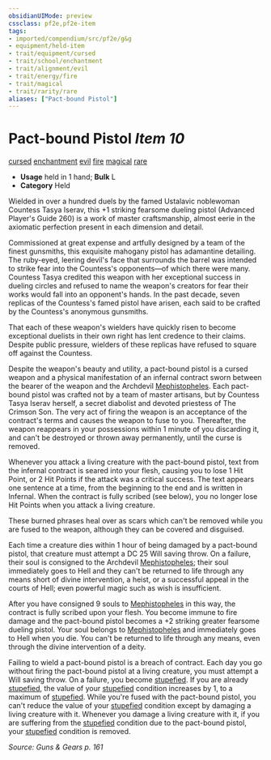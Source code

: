 ```yaml
---
obsidianUIMode: preview
cssclass: pf2e,pf2e-item
tags:
- imported/compendium/src/pf2e/g&g
- equipment/held-item
- trait/equipment/cursed
- trait/school/enchantment
- trait/alignment/evil
- trait/energy/fire
- trait/magical
- trait/rarity/rare
aliases: ["Pact-bound Pistol"]
---
```

# Pact-bound Pistol *Item 10*  
[cursed](cursed-gmg.md)  [enchantment](enchantment.md)  [evil](evil.md)  [fire](fire.md)  [magical](magical.md)  [rare](rare.md)  

- **Usage** held in 1 hand; **Bulk** L
- **Category** Held

Wielded in over a hundred duels by the famed Ustalavic noblewoman Countess Tasya Iserav, this +1 striking fearsome dueling pistol (Advanced Player's Guide 260) is a work of master craftsmanship, almost eerie in the axiomatic perfection present in each dimension and detail.

Commissioned at great expense and artfully designed by a team of the finest gunsmiths, this exquisite mahogany pistol has adamantine detailing. The ruby-eyed, leering devil's face that surrounds the barrel was intended to strike fear into the Countess's opponents—of which there were many. Countess Tasya credited this weapon with her exceptional success in dueling circles and refused to name the weapon's creators for fear their works would fall into an opponent's hands. In the past decade, seven replicas of the Countess's famed pistol have arisen, each said to be crafted by the Countess's anonymous gunsmiths.

That each of these weapon's wielders have quickly risen to become exceptional duelists in their own right has lent credence to their claims. Despite public pressure, wielders of these replicas have refused to square off against the Countess.

Despite the weapon's beauty and utility, a pact-bound pistol is a cursed weapon and a physical manifestation of an infernal contract sworn between the bearer of the weapon and the Archdevil [Mephistopheles](../../setting/deities/mephistopheles-logm.md). Each pact-bound pistol was crafted not by a team of master artisans, but by Countess Tasya Iserav herself, a secret diabolist and devoted priestess of The Crimson Son. The very act of firing the weapon is an acceptance of the contract's terms and causes the weapon to fuse to you. Thereafter, the weapon reappears in your possessions within 1 minute of you discarding it, and can't be destroyed or thrown away permanently, until the curse is removed.

Whenever you attack a living creature with the pact-bound pistol, text from the infernal contract is seared into your flesh, causing you to lose 1 Hit Point, or 2 Hit Points if the attack was a critical success. The text appears one sentence at a time, from the beginning to the end and is written in Infernal. When the contract is fully scribed (see below), you no longer lose Hit Points when you attack a living creature.

These burned phrases heal over as scars which can't be removed while you are fused to the weapon, although they can be covered and disguised.

Each time a creature dies within 1 hour of being damaged by a pact-bound pistol, that creature must attempt a DC 25 Will saving throw. On a failure, their soul is consigned to the Archdevil [Mephistopheles](../../setting/deities/mephistopheles-logm.md); their soul immediately goes to Hell and they can't be returned to life through any means short of divine intervention, a heist, or a successful appeal in the courts of Hell; even powerful magic such as wish is insufficient.

After you have consigned 9 souls to [Mephistopheles](../../setting/deities/mephistopheles-logm.md) in this way, the contract is fully scribed upon your flesh. You become immune to fire damage and the pact-bound pistol becomes a +2 striking greater fearsome dueling pistol. Your soul belongs to [Mephistopheles](../../setting/deities/mephistopheles-logm.md) and immediately goes to Hell when you die. You can't be returned to life through any means, even through the divine intervention of a deity.

Failing to wield a pact-bound pistol is a breach of contract. Each day you go without firing the pact-bound pistol at a living creature, you must attempt a Will saving throw. On a failure, you become [stupefied](conditions.md#Stupefied). If you are already [stupefied](conditions.md#Stupefied), the value of your [stupefied](conditions.md#Stupefied) condition increases by 1, to a maximum of [stupefied](conditions.md#Stupefied). While you're fused with the pact-bound pistol, you can't reduce the value of your [stupefied](conditions.md#Stupefied) condition except by damaging a living creature with it. Whenever you damage a living creature with it, if you are suffering from the [stupefied](conditions.md#Stupefied) condition due to the pact-bound pistol, your [stupefied](conditions.md#Stupefied) condition is removed.

*Source: Guns & Gears p. 161*